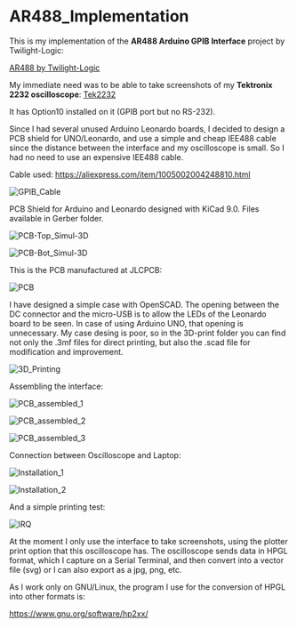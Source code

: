 # AR488_Implementation

This is my implementation of the **AR488 Arduino GPIB Interface** project by Twilight-Logic:

[AR488 by Twilight-Logic](https://github.com/Twilight-Logic/AR488)

My immediate need was to be able to take screenshots of my **Tektronix 2232 oscilloscope**: [Tek2232](https://w140.com/tekwiki/wiki/2232)

It has Option10 installed on it (GPIB port but no RS-232).

Since I had several unused Arduino Leonardo boards, I decided to design a PCB shield for UNO/Leonardo, and use a simple and cheap IEE488 cable since the distance between the interface and my oscilloscope is small. So I had no need to use an expensive IEE488 cable.

Cable used: https://aliexpress.com/item/1005002004248810.html

![GPIB_Cable](https://github.com/user-attachments/assets/b31f2838-6f7d-4201-b3a4-cf614e7f5372)


PCB Shield for Arduino and Leonardo designed with KiCad 9.0. Files available in Gerber folder.

![PCB-Top_Simul-3D](https://github.com/user-attachments/assets/91017702-963c-4e1c-ab60-492dda2d3024)

![PCB-Bot_Simul-3D](https://github.com/user-attachments/assets/4d458fdc-738e-4b1a-8971-a6c44fd96fb4)

This is the PCB manufactured at JLCPCB:

![PCB](https://github.com/user-attachments/assets/8abd05d0-57f8-49c4-a019-a2b4e7491b61)

I have designed a simple case with OpenSCAD. The opening between the DC connector and the micro-USB is to allow the LEDs of the Leonardo board to be seen. In case of using Arduino UNO, that opening is unnecessary. My case desing is poor, so in the 3D-print folder you can find not only the .3mf files for direct printing, but also the .scad file for modification and improvement.

![3D_Printing](https://github.com/user-attachments/assets/aea9aa76-2eaf-48fe-9f36-4c03383d8e13)

Assembling the interface:

![PCB_assembled_1](https://github.com/user-attachments/assets/98dfb391-9126-492a-80eb-3a0cd131032d)

![PCB_assembled_2](https://github.com/user-attachments/assets/8d1c7de0-688e-4d46-a5d3-c5d9181b9402)

![PCB_assembled_3](https://github.com/user-attachments/assets/34fc58f5-f511-46e6-832f-04657ff90ed8)

Connection between Oscilloscope and Laptop:

![Installation_1](https://github.com/user-attachments/assets/72770a9a-bbab-4bc0-b38f-ff36ec0c79d5)

![Installation_2](https://github.com/user-attachments/assets/5ab60e99-b052-49f0-b7ed-d8f09b21900a)

And a simple printing test:

![IRQ](https://github.com/user-attachments/assets/885bb673-f40b-4273-b14e-dc84a8f589d5)

At the moment I only use the interface to take screenshots, using the plotter print option that this oscilloscope has. The oscilloscope sends data in HPGL format, which I capture on a Serial Terminal, and then convert into a vector file (svg) or I can also export as a jpg, png, etc.

As I work only on GNU/Linux, the program I use for the conversion of HPGL into other formats is:

https://www.gnu.org/software/hp2xx/
